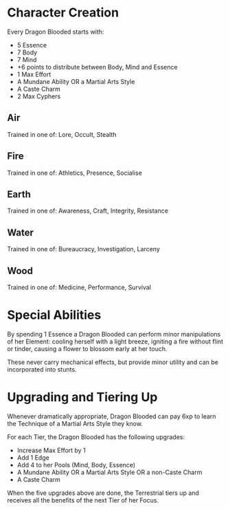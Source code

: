 Character Creation
==================

Every Dragon Blooded starts with:

* 5 Essence
* 7 Body
* 7 Mind
* +6 points to distribute between Body, Mind and Essence
* 1 Max Effort
* A Mundane Ability OR a Martial Arts Style
* A Caste Charm
* 2 Max Cyphers



Air
---
Trained in one of: Lore, Occult, Stealth

Fire
----
Trained in one of: Athletics, Presence, Socialise

Earth
-----
Trained in one of: Awareness, Craft, Integrity, Resistance

Water
-----
Trained in one of: Bureaucracy, Investigation, Larceny

Wood
----
Trained in one of: Medicine, Performance, Survival



Special Abilities
=================

By spending 1 Essence a Dragon Blooded can perform minor manipulations of her Element: cooling herself with a light breeze, igniting a fire without flint or tinder, causing a flower to blossom early at her touch.

These never carry mechanical effects, but provide minor utility and can be incorporated into stunts.



Upgrading and Tiering Up
========================

Whenever dramatically appropriate, Dragon Blooded can pay 6xp to learn the Technique of a Martial Arts Style they know.

For each Tier, the Dragon Blooded has the following upgrades:
  * Increase Max Effort by 1
  * Add 1 Edge
  * Add 4 to her Pools (Mind, Body, Essence)
  * A Mundane Ability OR a Martial Arts Style OR a non-Caste Charm
  * A Caste Charm

When the five upgrades above are done, the Terrestrial tiers up and receives all the benefits of the next Tier of her Focus.

